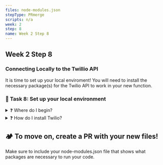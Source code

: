 ```yaml
---
files: node-modules.json
stepType: PRmerge
scripts: n/a
week: 2
step: 8
name: Week 2 Step 8
---
```


## Week 2 Step 8
### Connecting Locally to the Twillio API
It is time to set up your local enviroment! You will need to install the necessary package(s) for the Twilio API to work in your new function. 

### 📝 Task 8: Set up your local environment
<details>
<summary>❓ Where do I begin?</summary>
</br>

Create a new directory on your computer, make an HTTP function with a node runtime and copy and paste the Face API code from the previous issue.
</br>
</details>

<details>
<summary>❓ How do I install Twilio?</summary>
</br>

In your project directory, initialize npm, then use the command `npm install twilio` to add the twilio API to your local environment.
</br>
</details>

## 🏕️ To move on, create a PR with your new files!
Make sure to include your node-modules.json file that shows what packages are necessary to run your code.
